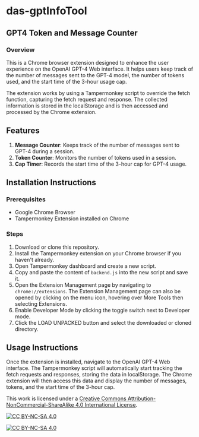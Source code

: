 # das-gptInfoTool
## GPT4 Token and Message Counter
### Overview

This is a Chrome browser extension designed to enhance the user experience on the OpenAI GPT-4 Web interface. It helps users keep track of the number of messages sent to the GPT-4 model, the number of tokens used, and the start time of the 3-hour usage cap.

The extension works by using a Tampermonkey script to override the fetch function, capturing the fetch request and response. The collected information is stored in the localStorage and is then accessed and processed by the Chrome extension.

## Features

1. **Message Counter**: Keeps track of the number of messages sent to GPT-4 during a session.
2. **Token Counter**: Monitors the number of tokens used in a session.
3. **Cap Timer**: Records the start time of the 3-hour cap for GPT-4 usage.

## Installation Instructions

### Prerequisites

- Google Chrome Browser
- Tampermonkey Extension installed on Chrome

### Steps

1. Download or clone this repository.
2. Install the Tampermonkey extension on your Chrome browser if you haven't already.
3. Open Tampermonkey dashboard and create a new script.
4. Copy and paste the content of `backend.js` into the new script and save it.
5. Open the Extension Management page by navigating to `chrome://extensions`. The Extension Management page can also be opened by clicking on the menu icon, hovering over More Tools then selecting Extensions.
6. Enable Developer Mode by clicking the toggle switch next to Developer mode.
7. Click the LOAD UNPACKED button and select the downloaded or cloned directory.

## Usage Instructions

Once the extension is installed, navigate to the OpenAI GPT-4 Web interface. The Tampermonkey script will automatically start tracking the fetch requests and responses, storing the data in localStorage. The Chrome extension will then access this data and display the number of messages, tokens, and the start time of the 3-hour cap.

This work is licensed under a
[Creative Commons Attribution-NonCommercial-ShareAlike 4.0 International License][cc-by-nc-sa].

[![CC BY-NC-SA 4.0][cc-by-nc-sa-shield]][cc-by-nc-sa]

[![CC BY-NC-SA 4.0][cc-by-nc-sa-image]][cc-by-nc-sa]

[cc-by-nc-sa]: http://creativecommons.org/licenses/by-nc-sa/4.0/
[cc-by-nc-sa-image]: https://licensebuttons.net/l/by-nc-sa/4.0/88x31.png
[cc-by-nc-sa-shield]: https://img.shields.io/badge/License-CC%20BY--NC--SA%204.0-lightgrey.svg
